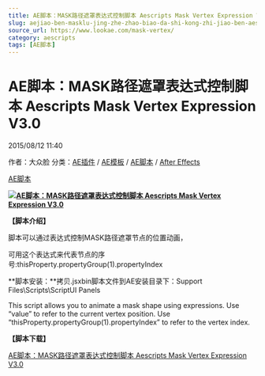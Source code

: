 ```yaml
---
title: AE脚本：MASK路径遮罩表达式控制脚本 Aescripts Mask Vertex Expression V3.0
slug: aejiao-ben-masklu-jing-zhe-zhao-biao-da-shi-kong-zhi-jiao-ben-aescripts-mask-vertex-expression-v3-0
source_url: https://www.lookae.com/mask-vertex/
category: aescripts
tags: [AE脚本]
---
```

# AE脚本：MASK路径遮罩表达式控制脚本 Aescripts Mask Vertex Expression V3.0

2015/08/12 11:40

作者：大众脸
分类：[AE插件](https://www.lookae.com/after-effects/aechajian/) / [AE模板](https://www.lookae.com/after-effects/other-after-effects/) / [AE脚本](https://www.lookae.com/after-effects/aescripts/) / [After Effects](https://www.lookae.com/after-effects/)

[AE脚本](https://www.lookae.com/tag/ae%e8%84%9a%e6%9c%ac/)

**[![AE脚本：MASK路径遮罩表达式控制脚本 Aescripts Mask Vertex Expression V3.0](https://www.lookae.com/wp-content/uploads/2015/08/Mask-Vertex-Expression.jpg "AE脚本：MASK路径遮罩表达式控制脚本 Aescripts Mask Vertex Expression V3.0-LookAE.com")](https://www.lookae.com/wp-content/uploads/2015/08/Mask-Vertex-Expression.jpg)**

**【脚本介绍】**

脚本可以通过表达式控制MASK路径遮罩节点的位置动画，

可用这个表达式来代表节点的序号:thisProperty.propertyGroup(1).propertyIndex

**脚本安装：**拷贝.jsxbin脚本文件到AE安装目录下：Support Files\Scripts\ScriptUI Panels

This script allows you to animate a mask shape using expressions. Use “value” to refer to the current vertex position. Use “thisProperty.propertyGroup(1).propertyIndex” to refer to the vertex index.

**【脚本下载】**

[AE脚本：MASK路径遮罩表达式控制脚本 Aescripts Mask Vertex Expression V3.0](https://www.400gb.com/file/112212209)

